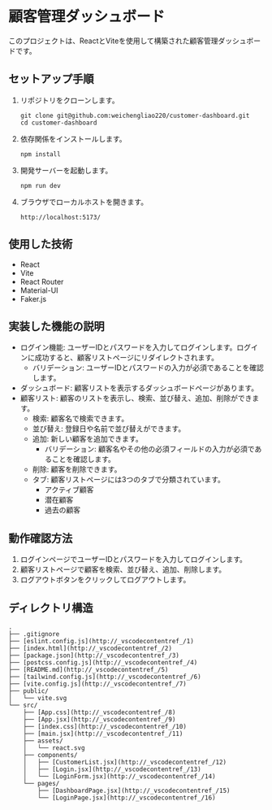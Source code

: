 # 顧客管理ダッシュボード

このプロジェクトは、ReactとViteを使用して構築された顧客管理ダッシュボードです。

## セットアップ手順

1. リポジトリをクローンします。
   ```
   git clone git@github.com:weichengliao220/customer-dashboard.git
   cd customer-dashboard
   ```
2. 依存関係をインストールします。
   ```
   npm install
   ```
3. 開発サーバーを起動します。
   ```
   npm run dev
   ```
4. ブラウザでローカルホストを開きます。
   ```
   http://localhost:5173/
   ```

## 使用した技術

- React
- Vite
- React Router
- Material-UI
- Faker.js

## 実装した機能の説明

- ログイン機能: ユーザーIDとパスワードを入力してログインします。ログインに成功すると、顧客リストページにリダイレクトされます。
  - バリデーション: ユーザーIDとパスワードの入力が必須であることを確認します。
- ダッシュボード: 顧客リストを表示するダッシュボードページがあります。
- 顧客リスト: 顧客のリストを表示し、検索、並び替え、追加、削除ができます。
  - 検索: 顧客名で検索できます。
  - 並び替え: 登録日や名前で並び替えができます。
  - 追加: 新しい顧客を追加できます。
    - バリデーション: 顧客名やその他の必須フィールドの入力が必須であることを確認します。
  - 削除: 顧客を削除できます。
  - タブ: 顧客リストページには3つのタブで分類されています。
    - アクティブ顧客
    - 潜在顧客
    - 過去の顧客

## 動作確認方法

1. ログインページでユーザーIDとパスワードを入力してログインします。
2. 顧客リストページで顧客を検索、並び替え、追加、削除します。
3. ログアウトボタンをクリックしてログアウトします。

## ディレクトリ構造

```
.
├── .gitignore
├── [eslint.config.js](http://_vscodecontentref_/1)
├── [index.html](http://_vscodecontentref_/2)
├── [package.json](http://_vscodecontentref_/3)
├── [postcss.config.js](http://_vscodecontentref_/4)
├── [README.md](http://_vscodecontentref_/5)
├── [tailwind.config.js](http://_vscodecontentref_/6)
├── [vite.config.js](http://_vscodecontentref_/7)
├── public/
│   └── vite.svg
└── src/
    ├── [App.css](http://_vscodecontentref_/8)
    ├── [App.jsx](http://_vscodecontentref_/9)
    ├── [index.css](http://_vscodecontentref_/10)
    ├── [main.jsx](http://_vscodecontentref_/11)
    ├── assets/
    │   └── react.svg
    ├── components/
    │   ├── [CustomerList.jsx](http://_vscodecontentref_/12)
    │   ├── [Login.jsx](http://_vscodecontentref_/13)
    │   └── [LoginForm.jsx](http://_vscodecontentref_/14)
    └── pages/
        ├── [DashboardPage.jsx](http://_vscodecontentref_/15)
        └── [LoginPage.jsx](http://_vscodecontentref_/16)
  ```
